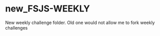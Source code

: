# new_FSJS-WEEKLY
New weekly challenge folder.  Old one would not allow me to fork weekly challenges
